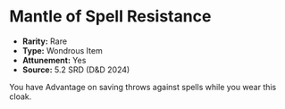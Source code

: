 # Mantle of Spell Resistance

- **Rarity:** Rare
- **Type:** Wondrous Item
- **Attunement:** Yes
- **Source:** 5.2 SRD (D&D 2024)

You have Advantage on saving throws against spells while you wear this cloak.
